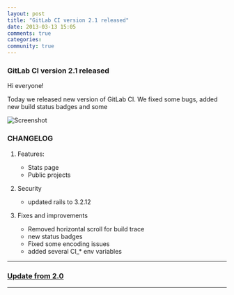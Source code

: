 ```yaml
---
layout: post
title: "GitLab CI version 2.1 released"
date: 2013-03-13 15:05
comments: true
categories:
community: true
---
```


### GitLab CI version 2.1 released

Hi everyone!

Today we released new version of GitLab CI. 
We fixed some bugs, added new build status badges and some 
  
<!-- more -->

![Screenshot](/images/ci_2_1/gitlab_ci_2_1_stat.png)

### CHANGELOG

1. Features:
    * Stats page
    * Public projects

2. Security

    * updated rails to 3.2.12

3. Fixes and improvements

    * Removed horizontal scroll for build trace
    * new status badges
    * Fixed some encoding issues
    * added several CI_* env variables



- - -

### [Update from 2.0](https://github.com/gitlabhq/gitlab-ci/wiki/Migrate-from-2.0-to-2.1)

- - -
